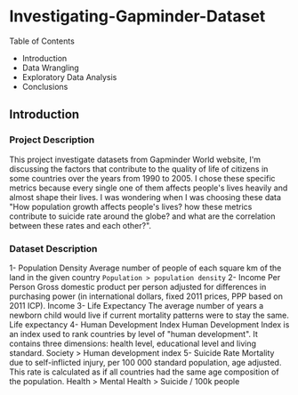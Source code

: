 # Investigating-Gapminder-Dataset

Table of Contents
- Introduction
- Data Wrangling
- Exploratory Data Analysis
- Conclusions

## Introduction

### Project Description
This project investigate datasets from Gapminder World website, I'm discussing the factors that contribute to the quality of life of citizens in some countries over the years from 1990 to 2005. I chose these specific metrics because every single one of them affects people's lives heavily and almost shape their lives. I was wondering when I was choosing these data "How population growth affects people's lives? how these metrics contribute to suicide rate around the globe? and what are the correlation between these rates and each other?".

### Dataset Description
1- Population Density Average number of people of each square km of the land in the given country `Population > population density`
2- Income Per Person Gross domestic product per person adjusted for differences in purchasing power (in international dollars, fixed 2011 prices, PPP based on 2011 ICP). Income
3- Life Expectancy The average number of years a newborn child would live if current mortality patterns were to stay the same. Life expectancy
4- Human Development Index Human Development Index is an index used to rank countries by level of "human development". It contains three dimensions: health level, educational level and living standard. Society > Human development index
5- Suicide Rate Mortality due to self-inflicted injury, per 100 000 standard population, age adjusted. This rate is calculated as if all countries had the same age composition of the population. Health > Mental Health > Suicide / 100k people
